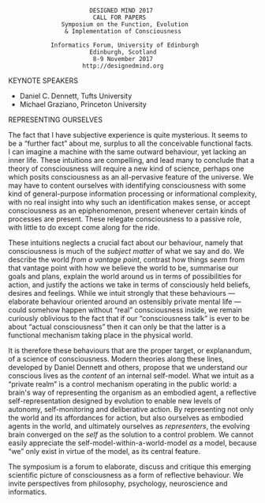                            DESIGNED MIND 2017
                            CALL FOR PAPERS
                   Symposium on the Function, Evolution
                    & Implementation of Consciousness

                Informatics Forum, University of Edinburgh
                           Edinburgh, Scotland
                            8-9 November 2017
                         http://designedmind.org

KEYNOTE SPEAKERS

* Daniel C. Dennett, Tufts University
* Michael Graziano, Princeton University

REPRESENTING OURSELVES

The fact that I have subjective experience is quite mysterious. It seems to be
a &ldquo;further fact&rdquo; about me, surplus to all the conceivable
functional facts. I can imagine a machine with the same outward behaviour, yet
lacking an inner life. These intuitions are compelling, and lead many to
conclude that a theory of consciousness will require a new kind of science,
perhaps one which posits consciousness as an all-pervasive feature of the
universe. We may have to content ourselves with identifying consciousness with
some kind of general-purpose information processing or informational
complexity, with no real insight into why such an identification makes sense,
or accept consciousness as an epiphenomenon, present whenever certain kinds of
processes are present. These relegate consciousness to a passive role, with
little to do except come along for the ride.

These intuitions neglects a crucial fact about our behaviour, namely that
consciousness is much of the _subject matter_ of what we say and do. We
describe the world _from a vantage point_, contrast how things _seem_ from
that vantage point with how we believe the world to be, summarise our goals
and plans, explain the world around us in terms of possibilities for action,
and justify the actions we take in terms of consciously held beliefs, desires
and feelings. While we intuit strongly that these behaviours &mdash; elaborate
behaviour oriented around an ostensibly private mental life &mdash; could
somehow happen without &ldquo;real&rdquo; consciousness inside, we remain
curiously oblivious to the fact that if our &ldquo;consciousness talk&rdquo;
is ever to be about &ldquo;actual consciousness&rdquo; then it can only be
that the latter is a functional mechanism taking place in the physical world.

It is therefore these behaviours that are the proper target, or explanandum,
of a science of consciousness. Modern theories along these lines, developed by
Daniel Dennett and others, propose that we understand our conscious lives as
the _content_ of an internal self-model. What we intuit as a &ldquo;private
realm&rdquo; is a control mechanism operating in the public world: a brain's
way of representing the organism as an embodied agent, a reflective
self-representation designed by evolution to enable new levels of autonomy,
self-monitoring and deliberative action. By representing not only the world
and its affordances for action, but also ourselves as embodied agents in the
world, and ultimately ourselves as _representers_, the evolving brain
converged on the _self_ as the solution to a control problem. We cannot easily
appreciate the self-model-within-a-world-model _as_ a model, because
&ldquo;we&rdquo; only exist in virtue of the model, as its central feature.

The symposium is a forum to elaborate, discuss and critique this emerging
scientific picture of consciousness as a form of reflective behaviour. We
invite perspectives from philosophy, psychology, neuroscience and informatics.
